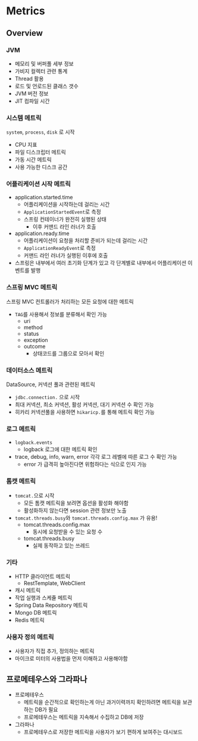 # Metrics

## Overview

### JVM

- 메모리 및 버퍼풀 세부 정보
- 가비지 컬렉터 관련 통계
- Thread 활용
- 로드 및 언로드된 클래스 갯수
- JVM 버전 정보
- JIT 컴파일 시간

### 시스템 메트릭

`system`, `process`, `disk` 로 시작

- CPU 지표
- 파일 디스크립터 메트릭
- 가동 시간 메트릭
- 사용 가능한 디스크 공간

### 어플리케이션 시작 메트릭

- application.started.time
  - 어플리케이션을 시작하는데 걸리는 시간
  - `ApplicationStartedEvent`로 측정
  - 스프링 컨테이너가 완전히 실행된 상태
    - 이후 커맨드 라인 러너가 호출
- application.ready.time
  - 어플리케이션이 요청을 처리할 준비가 되는데 걸리는 시간
  - `ApplicationReadyEvent`로 측정
  - 커맨드 라인 러너가 실행된 이후에 호출
- 스프링은 내부에서 여러 초기화 단계가 있고 각 단계별로 내부에서 어플리케이션 이벤트를 발행

### 스프링 MVC 메트릭

스프링 MVC 컨트롤러가 처리하는 모든 요청에 대한 메트릭

- `TAG`를 사용해서 정보를 분류해서 확인 가능
  - uri
  - method
  - status
  - exception
  - outcome
    - 상태코드를 그룹으로 모아서 확인

### 데이터소스 메트릭

DataSource, 커넥션 풀과 관련된 메트릭

- `jdbc.connection.` 으로 시작
- 최대 커넥션, 최소 커넥션, 활성 커넥션, 대기 커넥션 수 확인 가능
- 히카리 커넥션풀을 사용하면 `hikaricp.`를 통해 메트릭 확인 가능

### 로그 메트릭

- `logback.events`
  - logback 로그에 대한 메트릭 확인
- trace, debug, info, warn, error 각각 로그 레벨에 따른 로그 수 확인 가능
  - error 가 급격히 높아진다면 위험하다는 식으로 인지 가능

### 톰캣 메트릭

 - `tomcat.`으로 시작
   - 모든 톰캣 메트릭을 보려면 옵션을 활성화 해야함
   - 활성화하지 않는다면 session 관련 정보만 노출
 - `tomcat.threads.busy`와 `tomcat.threads.config.max` 가 유용!
   - tomcat.threads.config.max
     - 동시에 요청받을 수 있는 요청 수
   - tomcat.threads.busy
     - 실제 동작하고 있는 쓰레드
   
### 기타

- HTTP 클라이언트 메트릭
  - RestTemplate, WebClient
- 캐시 메트릭
- 작업 실행과 스케쥴 메트릭
- Spring Data Repository 메트릭
- Mongo DB 메트릭
- Redis 메트릭

### 사용자 정의 메트릭

- 사용자가 직접 추가, 정의하는 메트릭
- 마이크로 미터의 사용법을 먼저 이해하고 사용해야함

## 프로메테우스와 그라파나

- 프로메테우스
  - 메트릭을 순간적으로 확인하는게 아닌 과거이력까지 확인하려면 메트릭을 보관하는 DB가 필요
  - 프로메테우스는 메트릭을 지속해서 수집하고 DB에 저장
- 그라파나
  - 프로메테우스로 저장한 메트릭을 사용자가 보기 편하게 보여주는 대시보드